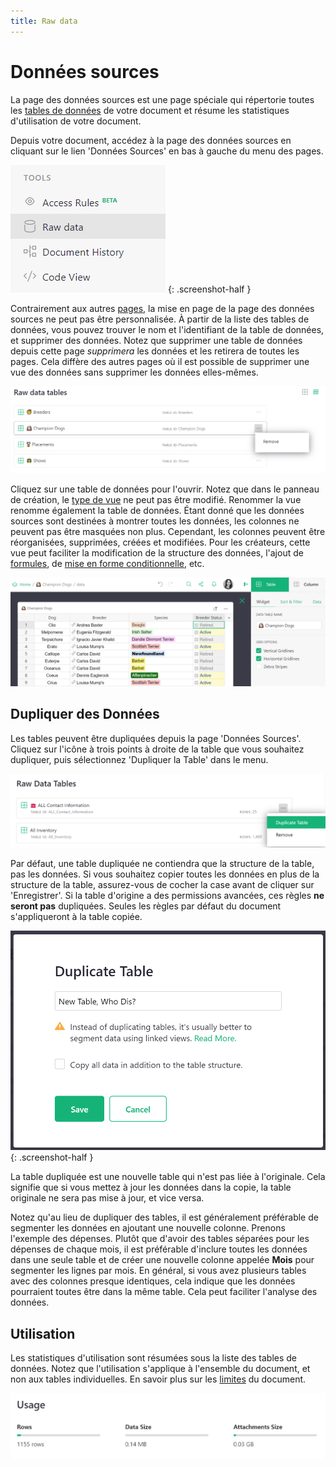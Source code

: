 ```yaml
---
title: Raw data
---
```


# Données sources

La page des données sources est une page spéciale qui répertorie toutes les [tables de données](glossary.md#data-table) de votre document et résume les statistiques d'utilisation de votre document.

Depuis votre document, accédez à la page des données sources en cliquant sur le lien 'Données Sources' en bas à gauche du menu des pages.

<span class="screenshot-large">*![Données Sources dans le Menu](images/raw-data/raw-data-nav.png)*</span>
{: .screenshot-half } 

Contrairement aux autres [pages](page-widgets.md), la mise en page de la page des données sources ne peut pas être personnalisée. À partir de la liste des tables de données, vous pouvez trouver le nom et l'identifiant de la table de données, et supprimer des données. Notez que supprimer une table de données depuis cette page *supprimera* les données et les retirera de toutes les pages. Cela diffère des autres pages où il est possible de supprimer une vue des données sans supprimer les données elles-mêmes.

![Liste des Données Sources](images/raw-data/raw-data-list.png)

Cliquez sur une table de données pour l'ouvrir. Notez que dans le panneau de création, le [type de vue](page-widgets.md#page-widgets) ne peut pas être modifié. Renommer la vue renomme également la table de données. Étant donné que les données sources sont destinées à montrer toutes les données, les colonnes ne peuvent pas être masquées non plus. Cependant, les colonnes peuvent être réorganisées, supprimées, créées et modifiées. Pour les créateurs, cette vue peut faciliter la modification de la structure des données, l'ajout de [formules](formulas.md), de [mise en forme conditionnelle](conditional-formatting.md), etc.

![Vue des Données Sources](images/raw-data/raw-data-lightbox.png)

## Dupliquer des Données

Les tables peuvent être dupliquées depuis la page 'Données Sources'. Cliquez sur l'icône à trois points à droite de la table que vous souhaitez dupliquer, puis sélectionnez 'Dupliquer la Table' dans le menu.

![dupliquer-table-données-sources](images/raw-data/raw-data-duplicate-table.png)

Par défaut, une table dupliquée ne contiendra que la structure de la table, pas les données. Si vous souhaitez copier toutes les données en plus de la structure de la table, assurez-vous de cocher la case avant de cliquer sur 'Enregistrer'. Si la table d'origine a des permissions avancées, ces règles **ne seront pas** dupliquées. Seules les règles par défaut du document s'appliqueront à la table copiée.

<span class="screenshot-large">*![dupliquer-données-sources](images/raw-data/raw-data-duplicate-data.png)*</span>
{: .screenshot-half } 

La table dupliquée est une nouvelle table qui n'est pas liée à l'originale. Cela signifie que si vous mettez à jour les données dans la copie, la table originale ne sera pas mise à jour, et vice versa.

Notez qu'au lieu de dupliquer des tables, il est généralement préférable de segmenter les données en ajoutant une nouvelle colonne. Prenons l'exemple des dépenses. Plutôt que d'avoir des tables séparées pour les dépenses de chaque mois, il est préférable d'inclure toutes les données dans une seule table et de créer une nouvelle colonne appelée **Mois** pour segmenter les lignes par mois. En général, si vous avez plusieurs tables avec des colonnes presque identiques, cela indique que les données pourraient toutes être dans la même table. Cela peut faciliter l'analyse des données.

## Utilisation

Les statistiques d'utilisation sont résumées sous la liste des tables de données. Notez que l'utilisation s'applique à l'ensemble du document, et non aux tables individuelles. En savoir plus sur les [limites](limits.md) du document.

![Utilisation](images/raw-data/raw-data-usage.png)
